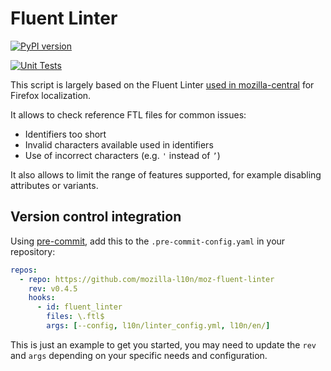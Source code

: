# Fluent Linter

[![PyPI version](https://badge.fury.io/py/moz-fluent-linter.svg)](https://badge.fury.io/py/moz-fluent-linter)

[![Unit Tests](https://github.com/mozilla-l10n/moz-fluent-linter/actions/workflows/tests.yml/badge.svg)](https://github.com/mozilla-l10n/moz-fluent-linter/actions/workflows/tests.yml)

This script is largely based on the Fluent Linter [used in mozilla-central](https://firefox-source-docs.mozilla.org/code-quality/lint/linters/fluent-lint.html) for Firefox localization.

It allows to check reference FTL files for common issues:
* Identifiers too short
* Invalid characters available used in identifiers
* Use of incorrect characters (e.g. `'` instead of `’`)

It also allows to limit the range of features supported, for example disabling attributes or variants.

## Version control integration

Using [pre-commit](https://pre-commit.com/), add this to the `.pre-commit-config.yaml` in your repository:

```yaml
repos:
  - repo: https://github.com/mozilla-l10n/moz-fluent-linter
    rev: v0.4.5
    hooks:
      - id: fluent_linter
        files: \.ftl$
        args: [--config, l10n/linter_config.yml, l10n/en/]
```

This is just an example to get you started, you may need to update the `rev` and `args` depending on your specific needs and configuration.
